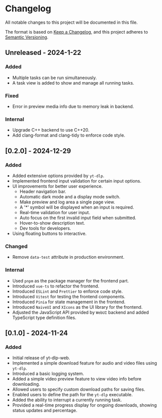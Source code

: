 # Changelog

All notable changes to this project will be documented in this file.

The format is based on [Keep a Changelog](https://keepachangelog.com/en/1.1.0/),
and this project adheres to [Semantic Versioning](https://semver.org/spec/v2.0.0.html).

## Unreleased - 2024-1-22

### Added

- Multiple tasks can be run simultaneously.
- A task view is added to show and manage all running tasks.

### Fixed

- Error in preview media info due to memory leak in backend.

### Internal

- Upgrade C++ backend to use C++20.
- Add clang-format and clang-tidy to enforce code style.

## [0.2.0] - 2024-12-29

### Added

- Added extensive options provided by `yt-dlp`.
- Implemented frontend input validation for certain input options.
- UI improvements for better user experience.
  - Header navigation bar.
  - Automatic dark mode and a display mode switch.
  - Make preview and log area a single page view.
  - A '\*' symbol will be displayed when an input is required.
  - Real-time validation for user input.
  - Auto focus on the first invalid input field when submitted.
  - Hover-to-show description text.
  - Dev tools for developers.
- Using floating buttons to interactive.

### Changed

- Remove `data-test` attribute in production environment.

### Internal

- Used `pnpm` as the package manager for the frontend part.
- Introduced `vue-ts` to refactor the frontend.
- Introduced `ESLint` and `Prettier` to enforce code style.
- Introduced `Vitest` for testing the frontend components.
- Introduced `Pinia` for state management in the frontend.
- Introduced `NaiveUI` and `XIcons` as the UI library for the frontend.
- Adjusted the JavaScript API provided by `WebUI` backend and added TypeScript type definition files.

## [0.1.0] - 2024-11-24

### Added

- Initial release of yt-dlp-web.
- Implemented a simple download feature for audio and video files using `yt-dlp`.
- Introduced a basic logging system.
- Added a simple video preview feature to view video info before downloading.
- Allowed users to specify custom download paths for saving files.
- Enabled users to define the path for the `yt-dlp` executable.
- Added the ability to interrupt a currently running task.
- Provided a real-time progress display for ongoing downloads, showing status updates and percentage.

